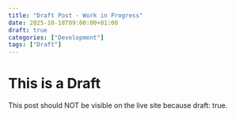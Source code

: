 ```yaml
---
title: "Draft Post - Work in Progress"
date: 2025-10-18T09:00:00+01:00
draft: true
categories: ["Development"]
tags: ["Draft"]
---
```


# This is a Draft

This post should NOT be visible on the live site because draft: true.

